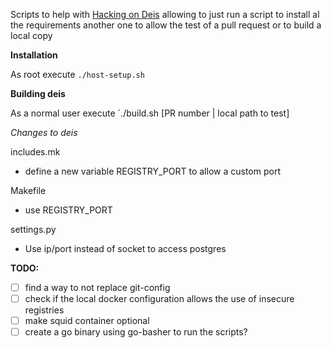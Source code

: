 Scripts to help with [Hacking on Deis](http://docs.deis.io/en/latest/contributing/hacking/) allowing to just run a script to install al the requirements another one to allow the test of a pull request or to build a local copy

**Installation**

As root execute `./host-setup.sh`

**Building deis**

As a normal user execute `./build.sh [PR number | local path to test]



*Changes to deis*

includes.mk
- define a new variable REGISTRY_PORT to allow a custom port

Makefile
- use REGISTRY_PORT

settings.py
- Use ip/port instead of socket to access postgres



**TODO:**

- [ ] find a way to not replace git-config
- [ ] check if the local docker configuration allows the use of insecure registries
- [ ] make squid container optional
- [ ] create a go binary using go-basher to run the scripts?